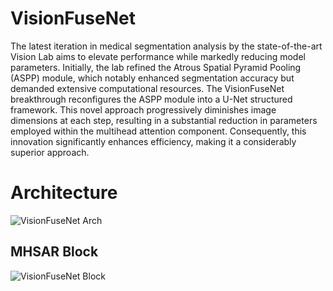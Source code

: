 # VisionFuseNet

The latest iteration in medical segmentation analysis by the state-of-the-art Vision Lab aims to elevate performance while markedly reducing model parameters. Initially, the lab refined the Atrous Spatial Pyramid Pooling (ASPP) module, which notably enhanced segmentation accuracy but demanded extensive computational resources. The VisionFuseNet breakthrough reconfigures the ASPP module into a U-Net structured framework. This novel approach progressively diminishes image dimensions at each step, resulting in a substantial reduction in parameters employed within the multihead attention component. Consequently, this innovation significantly enhances efficiency, making it a considerably superior approach. 

# Architecture 
![VisionFuseNet Arch](https://github.com/Bhavjot-Singh03/VisionFuseNet/assets/131793243/040e83b9-39b5-4168-abfb-bbe7cd54e48e)
## MHSAR Block
![VisionFuseNet Block](https://github.com/Bhavjot-Singh03/VisionFuseNet/assets/131793243/b1ec59ae-cede-412c-88de-178114b188ba)

